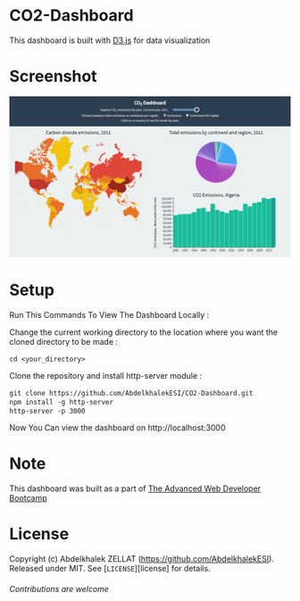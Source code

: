 
# CO2-Dashboard
This dashboard is built with [D3.js](https://d3js.org/) for data visualization 

# Screenshot 

![Screen](/Screen.png)

# Setup 
Run This Commands To View The Dashboard Locally : 

Change the current working directory to the location where you want the cloned directory to be made : 
```
cd <your_directory>
```
Clone the repository and install http-server module : 
```
git clone https://github.com/AbdelkhalekESI/CO2-Dashboard.git
npm install -g http-server
http-server -p 3000
```


Now You Can view the dashboard on http://localhost:3000

# Note 
This dashboard was built as a part of [The Advanced Web Developer Bootcamp](https://www.udemy.com/the-advanced-web-developer-bootcamp/)

# License 

Copyright (c) Abdelkhalek ZELLAT (https://github.com/AbdelkhalekESI). Released under MIT. See [`LICENSE`][license] for details.

###### Contributions are welcome 
